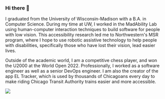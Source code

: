 ### Hi there 👋

I graduated from the University of Wisconsin-Madison with a B.A. in Computer Science. During my time at UW, I worked in the MadAbility Lab using human-computer interaction techniques to build software for people with low vision. This accessibility research led me to Northwestern's MSR program, where I hope to use robotic assistive technology to help people with disabilities, specifically those who have lost their vision, lead easier lives.


Outside of the academic world, I am a competitive chess player, and won the U2000 at the World Open 2022. Professionally, I worked as a software engineer as well as a senior DevOps engineer. I am also the creator of the app EL Tracker, which is used by thousands of Chicagoans every day to make riding Chicago Transit Authority trains easier and more accessible.

![](https://komarev.com/ghpvc/?username=KhachDavid)
